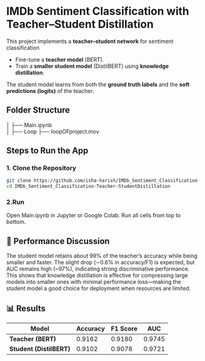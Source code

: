 # IMDb Sentiment Classification with Teacher–Student Distillation
This project implements a **teacher–student network** for sentiment classification
- Fine-tune a **teacher model** (BERT).
- Train a **smaller student model** (DistilBERT) using **knowledge distillation**.

The student model learns from both the **ground truth labels** and the **soft predictions (logits)** of the teacher.
## Folder Structure

│
├── Main.ipynb        
│
├── Loop
    ├── loopOFproject.mov          

## Steps to Run the App
### 1. Clone the Repository
```bash
git clone https://github.com/isha-harish/IMDb_Sentiment_Classification-Teacher-StudentDistillation.git
cd IMDb_Sentiment_Classification-Teacher-StudentDistillation
```
### 2.Run 
Open Main.ipynb in Jupyter or Google Colab.
Run all cells from top to bottom.

## 📝 Performance Discussion
The student model retains about 99% of the teacher’s accuracy while being smaller and faster. The slight drop (∼0.6% in accuracy/F1) is expected, but AUC remains high (~97%), indicating strong discriminative performance.
This shows that knowledge distillation is effective for compressing large models into smaller ones with minimal performance loss—making the student model a good choice for deployment when resources are limited.

## 📊 Results

| Model                   | Accuracy | F1 Score | AUC    |
|-------------------------|----------|----------|--------|
| **Teacher (BERT)**      | 0.9162   | 0.9180   | 0.9745 |
| **Student (DistilBERT)**| 0.9102   | 0.9078   | 0.9721 |



